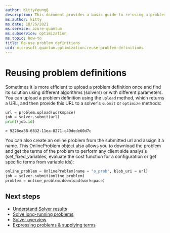 ```yaml
---
author: KittyYeungQ
description: This document provides a basic guide to re-using a problem definition when solving problems in Azure Quantum using Python.
ms.author: kitty
ms.date: 10/25/2021
ms.service: azure-quantum
ms.subservice: optimization
ms.topic: how-to
title: Re-use problem definitions
uid: microsoft.quantum.optimization.reuse-problem-definitions
---
```


# Reusing problem definitions

Sometimes it is more efficient to upload a problem definition once and find its solution using different algorithms (solvers) or with different parameters. You can upload a problem definition using the `upload` method, which returns a URL, and then provide this URL to a solver's `submit` or `optimize` methods:

```py
url = problem.upload(workspace)
job = solver.submit(url)
print(job.id)
```

```output
> 9228ea88-6832-11ea-8271-c49dede60d7c
```

You can also create an online problem from the submitted url and assign it a name. This OnlineProblem object also allows you to download the problem and get the terms of the problem to perform any client side analysis (set_fixed_variables, evaluate the cost function for a configuration or get specific terms from variable ids):

```py
online_problem = OnlineProblem(name = "o_prob", blob_uri = url)
job = solver.submit(online_problem)
problem = online_problem.download(workspace)
```

## Next steps

- [Understand Solver results](xref:microsoft.quantum.optimization.understand-solver-results)
- [Solve long-running problems](xref:microsoft.quantum.optimization.solve-long-running-problems)
- [Solver overview](xref:microsoft.quantum.reference.qio-target-list)
- [Expressing problems & supplying terms](xref:microsoft.quantum.optimization.express-problem)
